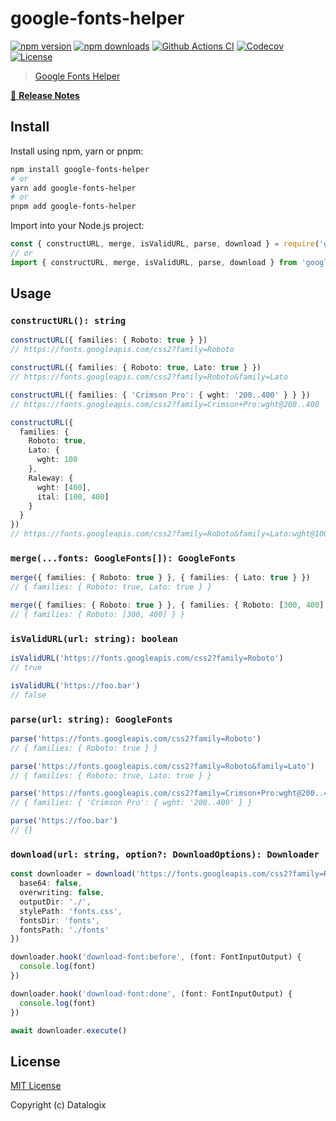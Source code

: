 # google-fonts-helper

[![npm version][npm-version-src]][npm-version-href]
[![npm downloads][npm-downloads-src]][npm-downloads-href]
[![Github Actions CI][github-actions-ci-src]][github-actions-ci-href]
[![Codecov][codecov-src]][codecov-href]
[![License][license-src]][license-href]

> [Google Fonts Helper](https://developers.google.com/fonts)

[📖 **Release Notes**](./CHANGELOG.md)

## Install

Install using npm, yarn or pnpm:

```bash
npm install google-fonts-helper
# or
yarn add google-fonts-helper
# or
pnpm add google-fonts-helper
```

Import into your Node.js project:

```js
const { constructURL, merge, isValidURL, parse, download } = require('google-fonts-helper')
// or
import { constructURL, merge, isValidURL, parse, download } from 'google-fonts-helper'
```

## Usage

### `constructURL(): string`

```ts
constructURL({ families: { Roboto: true } })
// https://fonts.googleapis.com/css2?family=Roboto

constructURL({ families: { Roboto: true, Lato: true } })
// https://fonts.googleapis.com/css2?family=Roboto&family=Lato

constructURL({ families: { 'Crimson Pro': { wght: '200..400' } } })
// https://fonts.googleapis.com/css2?family=Crimson+Pro:wght@200..400

constructURL({
  families: {
    Roboto: true,
    Lato: {
      wght: 100
    },
    Raleway: {
      wght: [400],
      ital: [100, 400]
    }
  }
})
// https://fonts.googleapis.com/css2?family=Roboto&family=Lato:wght@100&family=Raleway:ital,wght@0,400;1,100;1,400
```

### `merge(...fonts: GoogleFonts[]): GoogleFonts`

```ts
merge({ families: { Roboto: true } }, { families: { Lato: true } })
// { families: { Roboto: true, Lato: true } }

merge({ families: { Roboto: true } }, { families: { Roboto: [300, 400] } })
// { families: { Roboto: [300, 400] } }
```

### `isValidURL(url: string): boolean`

```ts
isValidURL('https://fonts.googleapis.com/css2?family=Roboto')
// true

isValidURL('https://foo.bar')
// false
```

### `parse(url: string): GoogleFonts`

```ts
parse('https://fonts.googleapis.com/css2?family=Roboto')
// { families: { Roboto: true } }

parse('https://fonts.googleapis.com/css2?family=Roboto&family=Lato')
// { families: { Roboto: true, Lato: true } }

parse('https://fonts.googleapis.com/css2?family=Crimson+Pro:wght@200..400')
// { families: { 'Crimson Pro': { wght: '200..400' } }

parse('https://foo.bar')
// {}
```

### `download(url: string, option?: DownloadOptions): Downloader`

```ts
const downloader = download('https://fonts.googleapis.com/css2?family=Roboto', {
  base64: false,
  overwriting: false,
  outputDir: './',
  stylePath: 'fonts.css',
  fontsDir: 'fonts',
  fontsPath: './fonts'
})

downloader.hook('download-font:before', (font: FontInputOutput) {
  console.log(font)
})

downloader.hook('download-font:done', (font: FontInputOutput) {
  console.log(font)
})

await downloader.execute()
```

## License

[MIT License](./LICENSE)

Copyright (c) Datalogix

<!-- Badges -->
[npm-version-src]: https://img.shields.io/npm/v/google-fonts-helper/latest.svg
[npm-version-href]: https://npmjs.com/package/google-fonts-helper

[npm-downloads-src]: https://img.shields.io/npm/dt/google-fonts-helper.svg
[npm-downloads-href]: https://npmjs.com/package/google-fonts-helper

[github-actions-ci-src]: https://github.com/datalogix/google-fonts-helper/workflows/ci/badge.svg
[github-actions-ci-href]: https://github.com/datalogix/google-fonts-helper/actions?query=workflow%3Aci

[codecov-src]: https://img.shields.io/codecov/c/github/datalogix/google-fonts-helper.svg
[codecov-href]: https://codecov.io/gh/datalogix/google-fonts-helper

[license-src]: https://img.shields.io/npm/l/google-fonts-helper.svg
[license-href]: https://npmjs.com/package/google-fonts-helper
